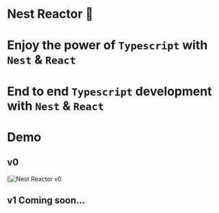 # Nest Reactor 🥇

# Enjoy the power of `Typescript` with `Nest` & `React`

# End to end `Typescript` development with `Nest` & `React`

# Demo

## v0

[![Nest Reactor v0](./resource/NEST_REACTOR_DEMO.gif)

## v1 Coming soon...
